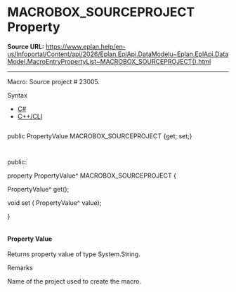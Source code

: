 # MACROBOX_SOURCEPROJECT Property

**Source URL:** https://www.eplan.help/en-us/Infoportal/Content/api/2026/Eplan.EplApi.DataModelu~Eplan.EplApi.DataModel.MacroEntryPropertyList~MACROBOX_SOURCEPROJECT().html

---

Macro: Source project # 23005.

Syntax

- [C#](#i-syntax-CS)
- [C++/CLI](#i-syntax-CPP2005)

```
```
public PropertyValue MACROBOX_SOURCEPROJECT {get; set;}
```
```

```
```
public:

property PropertyValue^ MACROBOX_SOURCEPROJECT {

   PropertyValue^ get();

   void set (    PropertyValue^ value);

}
```
```

#### Property Value

Returns property value of type System.String.

Remarks

Name of the project used to create the macro.
